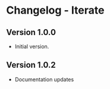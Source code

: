 # Changelog - Iterate

## Version 1.0.0

- Initial version.

## Version 1.0.2

- Documentation updates
